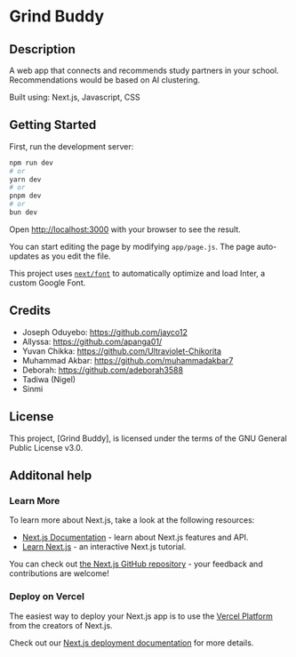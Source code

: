 # Grind Buddy

## Description

A web app that connects and recommends study partners in your school. Recommendations would be based on AI clustering.

Built using: Next.js, Javascript, CSS

## Getting Started

First, run the development server:

```bash
npm run dev
# or
yarn dev
# or
pnpm dev
# or
bun dev
```

Open [http://localhost:3000](http://localhost:3000) with your browser to see the result.

You can start editing the page by modifying `app/page.js`. The page auto-updates as you edit the file.

This project uses [`next/font`](https://nextjs.org/docs/basic-features/font-optimization) to automatically optimize and load Inter, a custom Google Font.

## Credits

* Joseph Oduyebo: https://github.com/jayco12
* Allyssa: https://github.com/apanga01/ 
* Yuvan Chikka: https://github.com/Ultraviolet-Chikorita
* Muhammad Akbar: https://github.com/muhammadakbar7
* Deborah: https://github.com/adeborah3588
* Tadiwa (Nigel)
* Sinmi

## License

This project, [Grind Buddy], is licensed under the terms of the GNU General Public License v3.0. 

## Additonal help

### Learn More

To learn more about Next.js, take a look at the following resources:

- [Next.js Documentation](https://nextjs.org/docs) - learn about Next.js features and API.
- [Learn Next.js](https://nextjs.org/learn) - an interactive Next.js tutorial.

You can check out [the Next.js GitHub repository](https://github.com/vercel/next.js/) - your feedback and contributions are welcome!

### Deploy on Vercel

The easiest way to deploy your Next.js app is to use the [Vercel Platform](https://vercel.com/new?utm_medium=default-template&filter=next.js&utm_source=create-next-app&utm_campaign=create-next-app-readme) from the creators of Next.js.

Check out our [Next.js deployment documentation](https://nextjs.org/docs/deployment) for more details.
